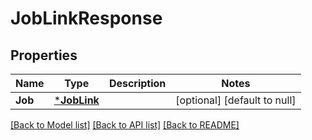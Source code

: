 # JobLinkResponse

## Properties
Name | Type | Description | Notes
------------ | ------------- | ------------- | -------------
**Job** | [***JobLink**](job_link.md) |  | [optional] [default to null]

[[Back to Model list]](../README.md#documentation-for-models) [[Back to API list]](../README.md#documentation-for-api-endpoints) [[Back to README]](../README.md)


